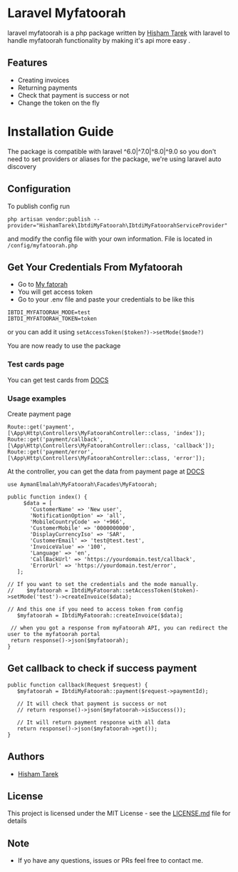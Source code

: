 # Laravel Myfatoorah
laravel myfatoorah is a php package written by [Hisham Tarek](https://github.com/HishamTarek74) with laravel to handle myfatoorah functionality by making it's api more easy .

## Features
- Creating invoices
- Returning payments
- Check that payment is success or not
- Change the token on the fly

# Installation Guide
The package is compatible with laravel ^6.0|^7.0|^8.0|^9.0 so you don't need to set providers or aliases for the package, we're using laravel auto discovery

## Configuration
To publish config run
```
php artisan vendor:publish --provider="HishamTarek\IbtdiMyFatoorah\IbtdiMyFatoorahServiceProvider"
```
and modify the config file with your own information. File is located in `/config/myfatoorah.php`

## Get Your Credentials From Myfatoorah
- Go to [My fatorah](https://www.myfatoorah.com/)
- You will get access token
- Go to your .env file and paste your credentials to be like this

 ```
IBTDI_MYFATOORAH_MODE=test
IBTDI_MYFATOORAH_TOKEN=token
 ```
or you can add it using `setAccessToken($token?)->setMode($mode?)`

You are now ready to use the package

### Test cards page
You can get test cards from [DOCS](https://myfatoorah.readme.io/docs/test-cards)

### Usage examples

Create payment page
 ```
Route::get('payment', [\App\Http\Controllers\MyFatoorahController::class, 'index']);
Route::get('payment/callback', [\App\Http\Controllers\MyFatoorahController::class, 'callback']);
Route::get('payment/error', [\App\Http\Controllers\MyFatoorahController::class, 'error']);
 ```
At the controller, you can get the data from payment page at [DOCS](https://myfatoorah.readme.io/docs/send-payment-offsite)
 ```
 use AymanElmalah\MyFatoorah\Facades\MyFatoorah;
 
 public function index() {
      $data = [
        'CustomerName' => 'New user',
        'NotificationOption' => 'all',
        'MobileCountryCode' => '+966',
        'CustomerMobile' => '0000000000',
        'DisplayCurrencyIso' => 'SAR',
        'CustomerEmail' => 'test@test.test',
        'InvoiceValue' => '100',
        'Language' => 'en',
        'CallBackUrl' => 'https://yourdomain.test/callback',
        'ErrorUrl' => 'https://yourdomain.test/error',
    ];

// If you want to set the credentials and the mode manually.
//    $myfatoorah = IbtdiMyFatoorah::setAccessToken($token)->setMode('test')->createInvoice($data);

// And this one if you need to access token from config
    $myfatoorah = IbtdiMyFatoorah::createInvoice($data);

  // when you got a response from myFatoorah API, you can redirect the user to the myfatoorah portal 
  return response()->json($myfatoorah);
}
 ```
## Get callback to check if success payment
  ```
  public function callback(Request $request) {
     $myfatoorah = IbtdiMyFatoorah::payment($request->paymentId);

     // It will check that payment is success or not
     // return response()->json($myfatoorah->isSuccess());
     
     // It will return payment response with all data
     return response()->json($myfatoorah->get());
  }
  ```

## Authors

- [Hisham Tarek](https://github.com/HishamTarek74)

## License

This project is licensed under the MIT License - see the [LICENSE.md](LICENSE.md) file for details

## Note

* If yo have any questions, issues or PRs feel free to contact me.
